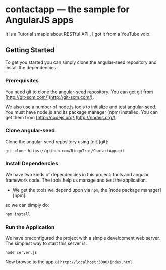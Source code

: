 # contactapp — the sample for AngularJS apps

It is a Tutorial smaple about RESTful API , I got it from a YouTube vdio. 


## Getting Started

To get you started you can simply clone the angular-seed repository and install the dependencies:

### Prerequisites

You need git to clone the angular-seed repository. You can get git from
[http://git-scm.com/](http://git-scm.com/).

We also use a number of node.js tools to initialize and test angular-seed. You must have node.js and
its package manager (npm) installed.  You can get them from [http://nodejs.org/](http://nodejs.org/).

### Clone angular-seed

Clone the angular-seed repository using [git][git]:

```
git clone https://github.com/BingoTrai/ContactApp.git
```


### Install Dependencies

We have two kinds of dependencies in this project: tools and angular framework code.  The tools help
us manage and test the application.

* We get the tools we depend upon via `npm`, the [node package manager][npm].

 so we can simply do:

```
npm install
```



### Run the Application

We have preconfigured the project with a simple development web server.  The simplest way to start
this server is:

```
node server.js
```

Now browse to the app at `http://localhost:3000/index.html`.



